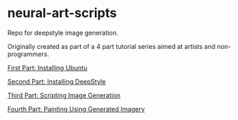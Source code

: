 # neural-art-scripts

Repo for deepstyle image generation.

Originally created as part of a 4 part tutorial series aimed at artists and non-programmers.

[First Part: Installing Ubuntu](https://www.jackalope.tech/how-artists-can-set-up-their-own-neural-network-part-1-installation/)

[Second Part: Installing DeepStyle](https://www.jackalope.tech/how-artists-can-set-up-their-own-neural-network-part-2-neural-network-install/)

[Third Part: Scripting Image Generation](https://www.jackalope.tech/neural-networks-for-artists-tutorial/)

[Fourth Part: Painting Using Generated Imagery](https://www.jackalope.tech/how-artists-can-set-up-their-own-neural-network-part-4-painting/)
